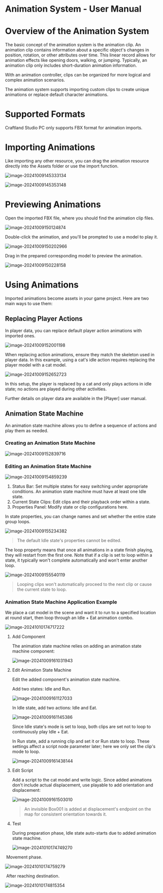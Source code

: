 # Animation System - User Manual

# Overview of the Animation System

The basic concept of the animation system is the animation clip. An animation clip contains information about a specific object's changes in position, rotation, or other attributes over time. This linear record allows for animation effects like opening doors, walking, or jumping. Typically, an animation clip only includes short-duration animation information.

With an animation controller, clips can be organized for more logical and complex animation scenarios.

The animation system supports importing custom clips to create unique animations or replace default character animations.

# Supported Formats

Craftland Studio PC only supports FBX format for animation imports.

# Importing Animations

Like importing any other resource, you can drag the animation resource directly into the Assets folder or use the import function.

![image-20241009145333134](./img/image-20241009145333134.png)

![image-20241009145353148](./img/image-20241009145353148.png)

# Previewing Animations

Open the imported FBX file, where you should find the animation clip files.

![image-20241009150124874](./img/image-20241009150124874.png)

Double-click the animation, and you'll be prompted to use a model to play it.

![image-20241009150202966](./img/image-20241009150202966.png)

Drag in the prepared corresponding model to preview the animation.

![image-20241009150228158](./img/image-20241009150228158.png)

# Using Animations

Imported animations become assets in your game project. Here are two main ways to use them:

## Replacing Player Actions

In player data, you can replace default player action animations with imported ones.

![image-20241009152001198](./img/image-20241009152001198.png)

When replacing action animations, ensure they match the skeleton used in player data. In this example, using a cat's idle action requires replacing the player model with a cat model.

![image-20241009152652723](./img/image-20241009152652723.png)

In this setup, the player is replaced by a cat and only plays actions in idle state; no actions are played during other activities.

Further details on player data are available in the [Player] user manual.

## Animation State Machine

An animation state machine allows you to define a sequence of actions and play them as needed.

### Creating an Animation State Machine

![image-20241009152839716](./img/image-20241009152839716.png)

### Editing an Animation State Machine

![image-20241009154859239](./img/image-20241009154859239.png)

1. Status Bar: Set multiple states for easy switching under appropriate conditions. An animation state machine must have at least one Idle state.
2. Current State Clips: Edit clips and their playback order within a state.
3. Properties Panel: Modify state or clip configurations here.

In state properties, you can change names and set whether the entire state group loops.

![image-20241009155234382](./img/image-20241009155234382.png)

> The default Idle state's properties cannot be edited.

The loop property means that once all animations in a state finish playing, they will restart from the first one. Note that if a clip is set to loop within a state, it typically won't complete automatically and won't enter another loop.

![image-20241009155540119](./img/image-20241009155540119.png)

> Looping clips won't automatically proceed to the next clip or cause the current state to loop.

### Animation State Machine Application Example

We place a cat model in the scene and want it to run to a specified location at round start, then loop through an Idle + Eat animation combo.

![image-20241010174717222](./img/image-20241010174717222.png)

1. Add Component

   The animation state machine relies on adding an animation state machine component:

   ![image-20241009161031943](./img/image-20241009161031943.png)

2. Edit Animation State Machine

   Edit the added component's animation state machine.

   Add two states: Idle and Run.

   ![image-20241009161127033](./img/image-20241009161127033.png)

   In Idle state, add two actions: Idle and Eat.

   ![image-20241009161145386](./img/image-20241009161145386.png)

   Since Idle state's mode is set to loop, both clips are set not to loop to continuously play Idle + Eat.

   In Run state, add a running clip and set it or Run state to loop. These settings affect a script node parameter later; here we only set the clip's mode to loop.

   ![image-20241009161438144](./img/image-20241009161438144.png)

3. Edit Script

   Add a script to the cat model and write logic. Since added animations don't include actual displacement, use playable to add orientation and displacement:

   ![image-20241009161503010](./img/image-20241009161503010.png)

   > An invisible Box001 is added at displacement's endpoint on the map for consistent orientation towards it.

4. Test

   During preparation phase, Idle state auto-starts due to added animation state machine.

   ![image-20241010174749270](./img/image-20241010174749270.png)

​	Movement phase.

![image-20241010174759279](./img/image-20241010174759279.png)

​	After reaching destination.

![image-20241010174815354](./img/image-20241010174815354.png)

